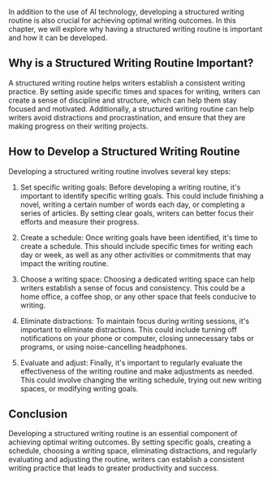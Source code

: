 
In addition to the use of AI technology, developing a structured writing routine is also crucial for achieving optimal writing outcomes. In this chapter, we will explore why having a structured writing routine is important and how it can be developed.

Why is a Structured Writing Routine Important?
----------------------------------------------

A structured writing routine helps writers establish a consistent writing practice. By setting aside specific times and spaces for writing, writers can create a sense of discipline and structure, which can help them stay focused and motivated. Additionally, a structured writing routine can help writers avoid distractions and procrastination, and ensure that they are making progress on their writing projects.

How to Develop a Structured Writing Routine
-------------------------------------------

Developing a structured writing routine involves several key steps:

1. Set specific writing goals: Before developing a writing routine, it's important to identify specific writing goals. This could include finishing a novel, writing a certain number of words each day, or completing a series of articles. By setting clear goals, writers can better focus their efforts and measure their progress.

2. Create a schedule: Once writing goals have been identified, it's time to create a schedule. This should include specific times for writing each day or week, as well as any other activities or commitments that may impact the writing routine.

3. Choose a writing space: Choosing a dedicated writing space can help writers establish a sense of focus and consistency. This could be a home office, a coffee shop, or any other space that feels conducive to writing.

4. Eliminate distractions: To maintain focus during writing sessions, it's important to eliminate distractions. This could include turning off notifications on your phone or computer, closing unnecessary tabs or programs, or using noise-cancelling headphones.

5. Evaluate and adjust: Finally, it's important to regularly evaluate the effectiveness of the writing routine and make adjustments as needed. This could involve changing the writing schedule, trying out new writing spaces, or modifying writing goals.

Conclusion
----------

Developing a structured writing routine is an essential component of achieving optimal writing outcomes. By setting specific goals, creating a schedule, choosing a writing space, eliminating distractions, and regularly evaluating and adjusting the routine, writers can establish a consistent writing practice that leads to greater productivity and success.

